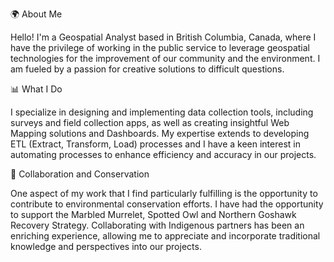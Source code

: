 🌍 About Me

Hello! I'm a Geospatial Analyst based in British Columbia, Canada, where I have the privilege of working in the public service to leverage geospatial technologies for the improvement of our community and the environment. I am fueled by a passion for creative solutions to difficult questions.

📊 What I Do

I specialize in designing and implementing data collection tools, including surveys and field collection apps, as well as creating insightful Web Mapping solutions and Dashboards. My expertise extends to developing ETL (Extract, Transform, Load) processes and I have a keen interest in automating processes to enhance efficiency and accuracy in our projects.

🌿 Collaboration and Conservation

One aspect of my work that I find particularly fulfilling is the opportunity to contribute to environmental conservation efforts. I have had the opportunity to support the Marbled Murrelet, Spotted Owl and Northern Goshawk Recovery Strategy. Collaborating with Indigenous partners has been an enriching experience, allowing me to appreciate and incorporate traditional knowledge and perspectives into our projects.
